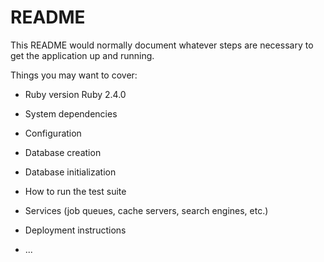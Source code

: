 # README

This README would normally document whatever steps are necessary to get the
application up and running.

Things you may want to cover:

* Ruby version
Ruby 2.4.0

* System dependencies

* Configuration

* Database creation

* Database initialization

* How to run the test suite

* Services (job queues, cache servers, search engines, etc.)

* Deployment instructions

* ...
